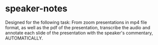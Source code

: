 # speaker-notes

Designed for the following task:
From zoom presentations in mp4 file format, as well as the pdf of the presentation, transcribe the audio and annotate each slide of the presentation with the speaker's commentary, AUTOMATICALLY.
